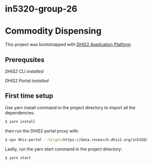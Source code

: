 # in5320-group-26
# Commodity Dispensing

This project was bootstrapped with [DHIS2 Application Platform](https://github.com/dhis2/app-platform).

## **Prerequsites**

_DHIS2 CLI installed_

_DHIS2 Portal installed_

## **First time setup**

Use yarn install command in the project directory to import all the dependencies:

```bash
$ yarn install
```

then run the DHIS2 portal proxy with:

```bash
$ npx dhis-portal --target=https://data.research.dhis2.org/in5320/
```

Lastly, run the yarn start command in the project directory:

```bash
$ yarn start
```
